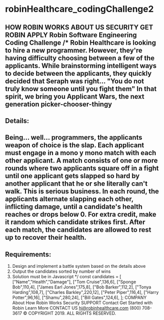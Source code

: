 # robinHealthcare_codingChallenge2

HOW ROBIN WORKS  ABOUT US  SECURITY  GET ROBIN  APPLY
Robin Software Engineering Coding Challenge
/*
Robin Healthcare is looking to hire a new programmer. However, they're having
difficulty choosing between a few of the applicants. While brainstorming intelligent ways
to decide between the applicants, they quickly decided that Seraph was right...
"You do not truly know someone until you fight them"
In that spirit, we bring you Applicant Wars, the next generation picker-chooser-thingy
-------------------------
Details:
-------------------------
Being... well... programmers, the applicants weapon of choice is the slap. Each applicant
must engage in a mono y mono match with each other applicant.
A match consists of one or more rounds where two applicants square off in a fight until one
applicant gets slapped so hard by another applicant that he or she literally can't walk. This is
serious business.
In each round, the applicants alternate slapping each other, inflicting damage, until a candidate's
health reaches or drops below 0. For extra credit, make it random which candidate strikes first. 
After each match, the candidates are allowed to rest up to recover their health.
-------------------------
Requirements:
-------------------------
1. Design and implement a battle system based on the details above
2. Output the candidates sorted by number of wins
3. Solution must be in Javascript
*/
const candidates = [
["Name","Health","Damage"],
["Tom Cruise",136,6],
["Sponge Bob",110,4],
["James Earl Jones",175,8],
["Bob Barker",112,2],
["Tonya Harding",108,7],
["Charles Barkley",220,12],
["Peter Piper",116,4],
["Harry Potter",96,16],
["Shamu",280,24],
["Bill Gates",124,6],
];
COMPANY
About
​How Robin Works
Security
SUPPORT
Contact
Get Started with Robin
Learn More
CONTACT US
hi@robinhealthcare.com
(800) 708-3617
© COPYRIGHT 2019. ALL RIGHTS RESERVED.
